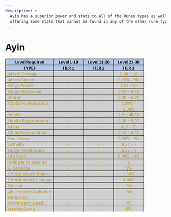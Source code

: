 ```yaml
---
description: >-
  Ayin has a superior power and stats to all of the Runes types as well as
  offering some stats that cannot be found in any of the other rune types.
---
```


# Ayin

![](<../../../.gitbook/assets/image (2) (1).png>)
